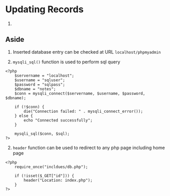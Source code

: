 # Updating Records

1. 

## Aside

1. Inserted database entry can be checked at URL `localhost/phpmyadmin`

2. `mysqli_sql()` function is used to perform sql query

```
<?php
    $servername = "localhost";
    $username = "sqluser";
    $password = "sqlpass";
    $dbname = "notes";
    $conn = mysqli_connect($servername, $username, $password, $dbname);

    if (!$conn) {
        die("Connection failed: " . mysqli_connect_error());
    } else {
        echo "Connected successfully";
    }

    mysqli_sql($conn, $sql);
?>
```

2. `header` function can be used to redirect to any php page including home page

```
<?php
    require_once("incldues/db.php");

    if (!isset($_GET["id"])) {
        header("Location: index.php");
    }
?>
```

